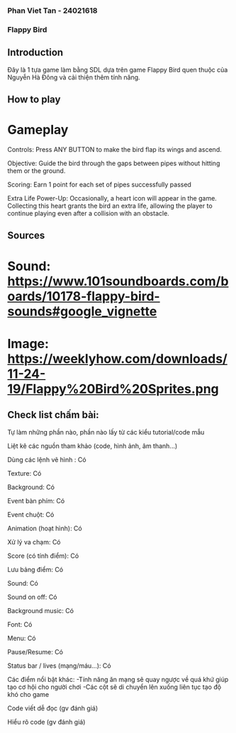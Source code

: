 ### Phan Viet Tan - 24021618
### Flappy Bird
## Introduction
Đây là 1 tựa game làm bằng SDL dựa trên game Flappy Bird quen thuộc của Nguyễn Hà Đông và cải thiện thêm tính năng.
## How to play
# Gameplay
Controls: Press ANY BUTTON to make the bird flap its wings and ascend.

Objective: Guide the bird through the gaps between pipes without hitting them or the ground.

Scoring: Earn 1 point for each set of pipes successfully passed

Extra Life Power-Up: Occasionally, a heart icon will appear in the game. Collecting this heart grants the bird an extra life, allowing the player to continue playing even after a collision with an obstacle.​

## Sources
# Sound: https://www.101soundboards.com/boards/10178-flappy-bird-sounds#google_vignette
# Image: https://weeklyhow.com/downloads/11-24-19/Flappy%20Bird%20Sprites.png
## Check list chấm bài:
Tự làm những phần nào, phần nào lấy từ các kiểu tutorial/code mẫu

Liệt kê các nguồn tham khảo (code, hình ảnh, âm thanh...)

Dùng các lệnh vẽ hình : Có

Texture: Có

Background: Có

Event bàn phím: Có

Event chuột: Có

Animation (hoạt hình): Có

Xử lý va chạm: Có

Score (có tính điểm): Có

Lưu bảng điểm: Có

Sound: Có

Sound on off: Có

Background music: Có

Font: Có

Menu: Có

Pause/Resume: Có

Status bar / lives (mạng/máu...): Có

Các điểm nổi bật khác: 
    -Tính năng ăn mạng sẽ quay ngược về quá khứ giúp tạo cơ hội cho người chơi
    -Các cột sẽ di chuyển lên xuống liên tục tạo độ khó cho game

Code viết dễ đọc (gv đánh giá)

Hiểu rõ code (gv đánh giá)





